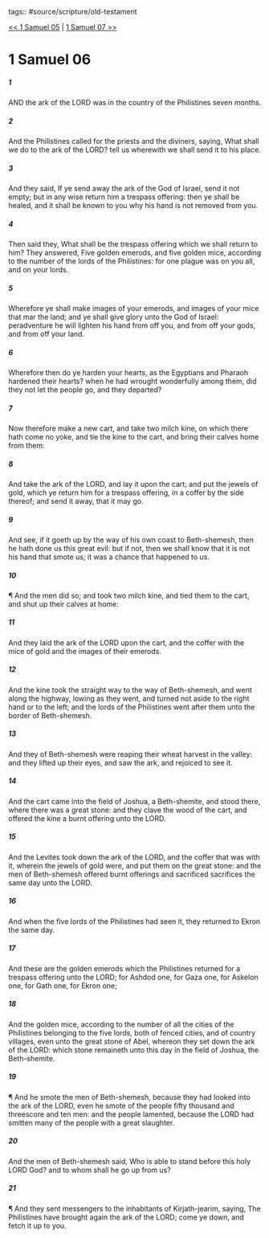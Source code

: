 tags:: #source/scripture/old-testament

[<< 1 Samuel 05](/old-testament/09_1_Samuel/1_Samuel_05.md) | [1 Samuel 07 >>](/old-testament/09_1_Samuel/1_Samuel_07.md)

# 1 Samuel 06

##### 1

AND the ark of the LORD was in the country of the Philistines seven months.

##### 2

And the Philistines called for the priests and the diviners, saying, What shall we do to the ark of the LORD? tell us wherewith we shall send it to his place.

##### 3

And they said, If ye send away the ark of the God of Israel, send it not empty; but in any wise return him a trespass offering: then ye shall be healed, and it shall be known to you why his hand is not removed from you.

##### 4

Then said they, What shall be the trespass offering which we shall return to him? They answered, Five golden emerods, and five golden mice, according to the number of the lords of the Philistines: for one plague was on you all, and on your lords.

##### 5

Wherefore ye shall make images of your emerods, and images of your mice that mar the land; and ye shall give glory unto the God of Israel: peradventure he will lighten his hand from off you, and from off your gods, and from off your land.

##### 6

Wherefore then do ye harden your hearts, as the Egyptians and Pharaoh hardened their hearts? when he had wrought wonderfully among them, did they not let the people go, and they departed?

##### 7

Now therefore make a new cart, and take two milch kine, on which there hath come no yoke, and tie the kine to the cart, and bring their calves home from them:

##### 8

And take the ark of the LORD, and lay it upon the cart; and put the jewels of gold, which ye return him for a trespass offering, in a coffer by the side thereof; and send it away, that it may go.

##### 9

And see, if it goeth up by the way of his own coast to Beth-shemesh, then he hath done us this great evil: but if not, then we shall know that it is not his hand that smote us; it was a chance that happened to us.

##### 10

¶ And the men did so; and took two milch kine, and tied them to the cart, and shut up their calves at home:

##### 11

And they laid the ark of the LORD upon the cart, and the coffer with the mice of gold and the images of their emerods.

##### 12

And the kine took the straight way to the way of Beth-shemesh, and went along the highway, lowing as they went, and turned not aside to the right hand or to the left; and the lords of the Philistines went after them unto the border of Beth-shemesh.

##### 13

And they of Beth-shemesh were reaping their wheat harvest in the valley: and they lifted up their eyes, and saw the ark, and rejoiced to see it.

##### 14

And the cart came into the field of Joshua, a Beth-shemite, and stood there, where there was a great stone: and they clave the wood of the cart, and offered the kine a burnt offering unto the LORD.

##### 15

And the Levites took down the ark of the LORD, and the coffer that was with it, wherein the jewels of gold were, and put them on the great stone: and the men of Beth-shemesh offered burnt offerings and sacrificed sacrifices the same day unto the LORD.

##### 16

And when the five lords of the Philistines had seen it, they returned to Ekron the same day.

##### 17

And these are the golden emerods which the Philistines returned for a trespass offering unto the LORD; for Ashdod one, for Gaza one, for Askelon one, for Gath one, for Ekron one;

##### 18

And the golden mice, according to the number of all the cities of the Philistines belonging to the five lords, both of fenced cities, and of country villages, even unto the great stone of Abel, whereon they set down the ark of the LORD: which stone remaineth unto this day in the field of Joshua, the Beth-shemite.

##### 19

¶ And he smote the men of Beth-shemesh, because they had looked into the ark of the LORD, even he smote of the people fifty thousand and threescore and ten men: and the people lamented, because the LORD had smitten many of the people with a great slaughter.

##### 20

And the men of Beth-shemesh said, Who is able to stand before this holy LORD God? and to whom shall he go up from us?

##### 21

¶ And they sent messengers to the inhabitants of Kirjath-jearim, saying, The Philistines have brought again the ark of the LORD; come ye down, and fetch it up to you.
